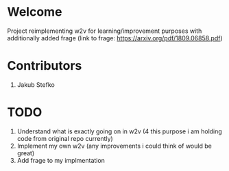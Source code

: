 # Welcome

Project reimplementing w2v for learning/improvement purposes with  
additionally added frage (link to frage: https://arxiv.org/pdf/1809.06858.pdf)

# Contributors

1. Jakub Stefko

# TODO

1. Understand what is exactly going on in w2v (4 this purpose i am holding code from original repo currently)
2. Implement my own w2v (any improvements i could think of would be great)
3. Add frage to my implmentation
